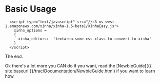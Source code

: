 # Basic Usage

```
  <script type="text/javascript" src="//s3-us-west-1.amazonaws.com/xinha/xinha-1.5-beta1/XinhaEasy.js">
    xinha_options =
    {
      xinha_editors:  'textarea.some-css-class-to-convert-to-xinha'
    }
  </script>
```


The end.

Ok there's a lot more you CAN do if you want, read the [NewbieGuide]({{ site.baseurl }}/trac/Documentation/NewbieGuide.html) if you want to learn how.
